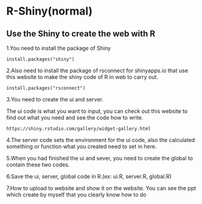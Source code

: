 # R-Shiny(normal)

## Use the Shiny to create the web with R

1.You need to install the package of Shiny
```
install.packages("shiny")
```

2.Also need to install the package of rsconnect for shinyapps.io that use this website to make the shiny code of R in web to carry out.
```
install.packages("rsconnect")
```

3.You need to create the ui and server.

The ui code is what you want to input, you can check out this website to find out what you need and see the code how to write.
```
https://shiny.rstudio.com/gallery/widget-gallery.html
```

4.The server code sets the environment for the ui code, also the calculated something or function what you created need to set in here. 

5.When you had finished the ui and sever, you need to create the global to contain these two codes.

6.Save the ui, server, global code in R.(ex: ui.R, server.R, global.R)

7.How to upload to website and show it on the website. You can see the ppt which create by myself that you clearly know how to do
